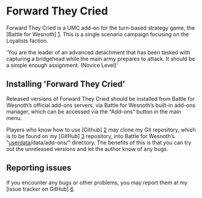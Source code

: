 Forward They Cried
=====================

Forward They Cried is a UMC add-on for the turn-based strategy game, the [Battle for Wesnoth] [1].
This is a single scenario campaign focusing on the Loyalists faction.

'You are the leader of an advanced detachment that has been tasked with capturing a bridgehead while the main army prepares to attack. It should be a simple enough assignment. (Novice Level)'

[1]: <https://www.wesnoth.org>

Installing 'Forward They Cried'
--------------------------------------------------------------------------------
Released versions of Forward They Cried should be installed from Battle for Wesnoth’s
official add-ons servers, via Battle for Wesnoth’s built-in add-ons manager,
which can be accessed via the “Add-ons” button in the main menu.

Players who know how to use [Github] [2] may clone my Git repository, which is to
be found on my [GitHub] [3] repository, into Battle for Wesnoth’s
“[userdata][4]/data/add-ons/” directory.
The benefits of this is that you can try out the unreleased versions and let the author know of any bugs.

[2]: <https://github.com>
[3]: <https://github.com/knyghtmare/Forward_They_Cried>
[4]: <http://wiki.wesnoth.org/EditingWesnoth#Where_is_my_user_data_directory.3F>

Reporting issues
--------------------------------------------------------------------------------
If you encounter any bugs or other problems, you may report them at my [issue
tracker on GitHub] [6].

[6]: <https://github.com/knyghtmare/Forward_They_Cried/issues>
